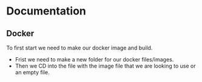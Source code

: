 # Documentation
## Docker
To first start we need to make our docker image and build.
- Frist we need to make a new folder for our docker files/images.
- Then we CD into the file with the image file that we are looking to use or an empty file.
